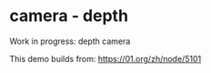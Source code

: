 # camera - depth

Work in progress: depth camera

This demo builds from: https://01.org/zh/node/5101
